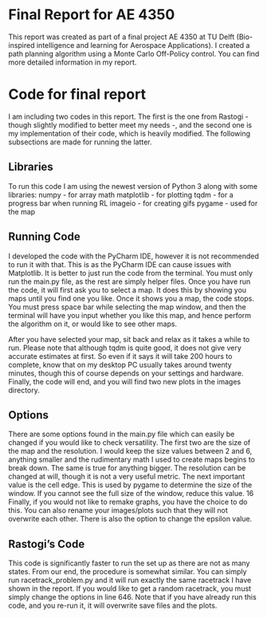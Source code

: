 # Final Report for AE 4350
This report was created as part of a final project AE 4350 at TU Delft (Bio-inspired intelligence and learning for Aerospace Applications). I created a path planning algorithm using a Monte Carlo Off-Policy control. You can find more detailed information in my report.

# Code for final report
I am including two codes in this report. The first is the one from Rastogi - though slightly modified
to better meet my needs -, and the second one is my implementation of their code, which is heavily
modified. The following subsections are made for running the latter.

## Libraries
To run this code I am using the newest version of Python 3 along with some libraries:
numpy - for array math
matplotlib - for plotting
tqdm - for a progress bar when running RL
imageio - for creating gifs
pygame - used for the map


## Running Code
I developed the code with the PyCharm IDE, however it is not recommended to run it with that.
This is as the PyCharm IDE can cause issues with Matplotlib. It is better to just run the code from the
terminal. You must only run the main.py file, as the rest are simply helper files.
Once you have run the code, it will first ask you to select a map. It does this by showing you maps
until you find one you like. Once it shows you a map, the code stops. You must press space bar while
selecting the map window, and then the terminal will have you input whether you like this map, and
hence perform the algorithm on it, or would like to see other maps.

After you have selected your map, sit back and relax as it takes a while to run. Please note that
although tqdm is quite good, it does not give very accurate estimates at first. So even if it says it will
take 200 hours to complete, know that on my desktop PC usually takes around twenty minutes, though
this of course depends on your settings and hardware. Finally, the code will end, and you will find two
new plots in the images directory.


## Options
There are some options found in the main.py file which can easily be changed if you would like to
check versatility. The first two are the size of the map and the resolution. I would keep the size values
between 2 and 6, anything smaller and the rudimentary math I used to create maps begins to break
down. The same is true for anything bigger. The resolution can be changed at will, though it is not a
very useful metric.
The next important value is the cell edge. This is used by pygame to determine the size of the
window. If you cannot see the full size of the window, reduce this value.
16
Finally, if you would not like to remake graphs, you have the choice to do this. You can also rename
your images/plots such that they will not overwrite each other.
There is also the option to change the epsilon value.


## Rastogi’s Code
This code is significantly faster to run the set up as there are not as many states. From our end, the
procedure is somewhat similar. You can simply run racetrack_problem.py and it will run exactly the
same racetrack I have shown in the report.
If you would like to get a random racetrack, you must simply change the options in line 646. Note
that if you have already run this code, and you re-run it, it will overwrite save files and the plots.
